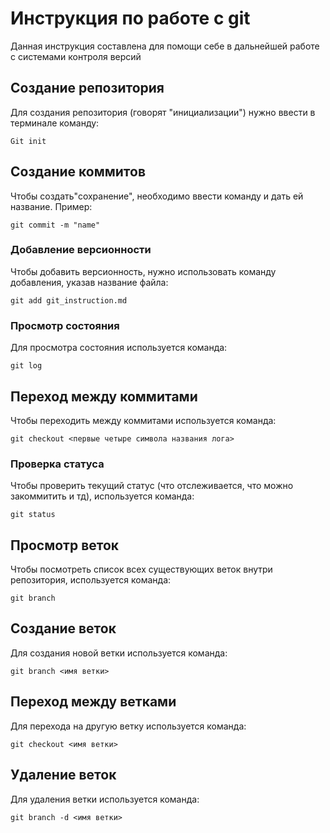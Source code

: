 # Инструкция по работе с git

Данная инструкция составлена для помощи себе в дальнейшей работе с системами контроля версий

## Cоздание репозитория

Для создания репозитория (говорят "инициализации") нужно ввести в терминале команду:

    Git init

## Создание коммитов

Чтобы создать"сохранение", необходимо ввести команду и дать ей название. Пример:

    git commit -m "name"

### Добавление версионности

Чтобы добавить версионность, нужно использовать команду добавления, указав название файла:

    git add git_instruction.md

### Просмотр состояния

Для просмотра состояния используется команда:

    git log

## Переход между коммитами 

Чтобы переходить между коммитами используется команда:

    git checkout <первые четыре символа названия лога>
    
### Проверка статуса

Чтобы проверить текущий статус (что отслеживается, что можно закоммитить и тд), используется команда:

    git status

## Просмотр веток

Чтобы посмотреть список всех существующих веток внутри репозитория, используется команда:

    git branch

## Создание веток

Для создания новой ветки используется команда:

    git branch <имя ветки>

## Переход между ветками

Для перехода на другую ветку используется команда:

    git checkout <имя ветки>

## Удаление веток 

Для удаления ветки используется команда: 

    git branch -d <имя ветки>

